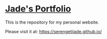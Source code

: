 # [Jade's Portfolio](https://serengetijade.github.io/)
This is the repository for my personal website. 

Please visit it at: https://serengetijade.github.io/
